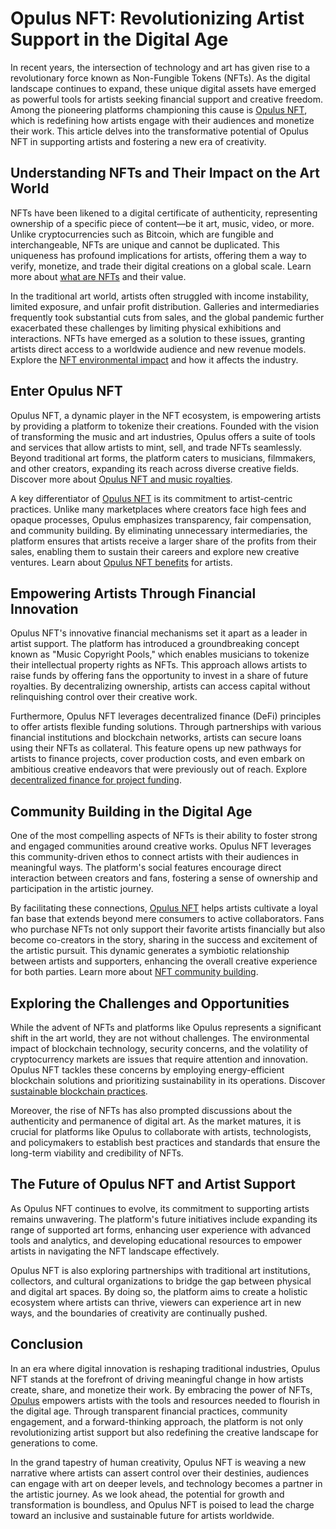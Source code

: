 # Opulus NFT: Revolutionizing Artist Support in the Digital Age

In recent years, the intersection of technology and art has given rise to a revolutionary force known as Non-Fungible Tokens (NFTs). As the digital landscape continues to expand, these unique digital assets have emerged as powerful tools for artists seeking financial support and creative freedom. Among the pioneering platforms championing this cause is [Opulus NFT](https://opulus.com), which is redefining how artists engage with their audiences and monetize their work. This article delves into the transformative potential of Opulus NFT in supporting artists and fostering a new era of creativity.

## Understanding NFTs and Their Impact on the Art World

NFTs have been likened to a digital certificate of authenticity, representing ownership of a specific piece of content—be it art, music, video, or more. Unlike cryptocurrencies such as Bitcoin, which are fungible and interchangeable, NFTs are unique and cannot be duplicated. This uniqueness has profound implications for artists, offering them a way to verify, monetize, and trade their digital creations on a global scale. Learn more about [what are NFTs](https://www.license-token.com/wiki/what-are-nf-ts) and their value.

In the traditional art world, artists often struggled with income instability, limited exposure, and unfair profit distribution. Galleries and intermediaries frequently took substantial cuts from sales, and the global pandemic further exacerbated these challenges by limiting physical exhibitions and interactions. NFTs have emerged as a solution to these issues, granting artists direct access to a worldwide audience and new revenue models. Explore the [NFT environmental impact](https://www.license-token.com/wiki/nft-environmental-impact) and how it affects the industry.

## Enter Opulus NFT

Opulus NFT, a dynamic player in the NFT ecosystem, is empowering artists by providing a platform to tokenize their creations. Founded with the vision of transforming the music and art industries, Opulus offers a suite of tools and services that allow artists to mint, sell, and trade NFTs seamlessly. Beyond traditional art forms, the platform caters to musicians, filmmakers, and other creators, expanding its reach across diverse creative fields. Discover more about [Opulus NFT and music royalties](https://www.license-token.com/wiki/opulus-nft-and-music-royalties).

A key differentiator of [Opulus NFT](https://opulus.com) is its commitment to artist-centric practices. Unlike many marketplaces where creators face high fees and opaque processes, Opulus emphasizes transparency, fair compensation, and community building. By eliminating unnecessary intermediaries, the platform ensures that artists receive a larger share of the profits from their sales, enabling them to sustain their careers and explore new creative ventures. Learn about [Opulus NFT benefits](https://www.license-token.com/wiki/opulus-nft-benefits) for artists.

## Empowering Artists Through Financial Innovation

Opulus NFT's innovative financial mechanisms set it apart as a leader in artist support. The platform has introduced a groundbreaking concept known as "Music Copyright Pools," which enables musicians to tokenize their intellectual property rights as NFTs. This approach allows artists to raise funds by offering fans the opportunity to invest in a share of future royalties. By decentralizing ownership, artists can access capital without relinquishing control over their creative work.

Furthermore, Opulus NFT leverages decentralized finance (DeFi) principles to offer artists flexible funding solutions. Through partnerships with various financial institutions and blockchain networks, artists can secure loans using their NFTs as collateral. This feature opens up new pathways for artists to finance projects, cover production costs, and even embark on ambitious creative endeavors that were previously out of reach. Explore [decentralized finance for project funding](https://www.license-token.com/wiki/decentralized-finance-for-project-funding).

## Community Building in the Digital Age

One of the most compelling aspects of NFTs is their ability to foster strong and engaged communities around creative works. Opulus NFT leverages this community-driven ethos to connect artists with their audiences in meaningful ways. The platform's social features encourage direct interaction between creators and fans, fostering a sense of ownership and participation in the artistic journey.

By facilitating these connections, [Opulus NFT](https://opulus.com) helps artists cultivate a loyal fan base that extends beyond mere consumers to active collaborators. Fans who purchase NFTs not only support their favorite artists financially but also become co-creators in the story, sharing in the success and excitement of the artistic pursuit. This dynamic generates a symbiotic relationship between artists and supporters, enhancing the overall creative experience for both parties. Learn more about [NFT community building](https://www.license-token.com/wiki/nft-community-building).

## Exploring the Challenges and Opportunities

While the advent of NFTs and platforms like Opulus represents a significant shift in the art world, they are not without challenges. The environmental impact of blockchain technology, security concerns, and the volatility of cryptocurrency markets are issues that require attention and innovation. Opulus NFT tackles these concerns by employing energy-efficient blockchain solutions and prioritizing sustainability in its operations. Discover [sustainable blockchain practices](https://www.license-token.com/wiki/sustainable-blockchain-practices).

Moreover, the rise of NFTs has also prompted discussions about the authenticity and permanence of digital art. As the market matures, it is crucial for platforms like Opulus to collaborate with artists, technologists, and policymakers to establish best practices and standards that ensure the long-term viability and credibility of NFTs.

## The Future of Opulus NFT and Artist Support

As Opulus NFT continues to evolve, its commitment to supporting artists remains unwavering. The platform's future initiatives include expanding its range of supported art forms, enhancing user experience with advanced tools and analytics, and developing educational resources to empower artists in navigating the NFT landscape effectively.

Opulus NFT is also exploring partnerships with traditional art institutions, collectors, and cultural organizations to bridge the gap between physical and digital art spaces. By doing so, the platform aims to create a holistic ecosystem where artists can thrive, viewers can experience art in new ways, and the boundaries of creativity are continually pushed.

## Conclusion

In an era where digital innovation is reshaping traditional industries, Opulus NFT stands at the forefront of driving meaningful change in how artists create, share, and monetize their work. By embracing the power of NFTs, [Opulus](https://opulus.com) empowers artists with the tools and resources needed to flourish in the digital age. Through transparent financial practices, community engagement, and a forward-thinking approach, the platform is not only revolutionizing artist support but also redefining the creative landscape for generations to come.

In the grand tapestry of human creativity, Opulus NFT is weaving a new narrative where artists can assert control over their destinies, audiences can engage with art on deeper levels, and technology becomes a partner in the artistic journey. As we look ahead, the potential for growth and transformation is boundless, and Opulus NFT is poised to lead the charge toward an inclusive and sustainable future for artists worldwide.
